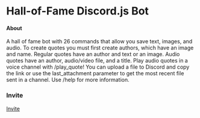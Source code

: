 # Hall-of-Fame Discord.js Bot

#### About
A hall of fame bot with 26 commands that allow you save text, images, and audio. To create quotes you must first create authors, which have an image and name. Regular quotes have an author and text or an image. Audio quotes have an author, audio/video file, and a title. Play audio quotes in a voice channel with /play_quote! You can upload a file to Discord and copy the link or use the last_attachment parameter to get the most recent file sent in a channel. Use /help for more information.

### Invite
[Invite](https://discord.com/api/oauth2/authorize?client_id=973042179033415690&permissions=423054793728&scope=bot%20applications.commands)